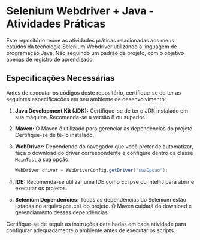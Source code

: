 # Selenium Webdriver + Java - Atividades Práticas

Este repositório reúne as atividades práticas relacionadas aos meus estudos da tecnologia Selenium Webdriver utilizando a linguagem de programação Java. Não seguindo um padrão de projeto, com o objetivo apenas de registro de aprendizado.

## Especificações Necessárias

Antes de executar os códigos deste repositório, certifique-se de ter as seguintes especificações em seu ambiente de desenvolvimento:

1. **Java Development Kit (JDK):** Certifique-se de ter o JDK instalado em sua máquina. Recomenda-se a versão 8 ou superior.

2. **Maven:** O Maven é utilizado para gerenciar as dependências do projeto. Certifique-se de tê-lo instalado.

3. **WebDriver:** Dependendo do navegador que você pretende automatizar, faça o download do driver correspondente e configure dentro da classe `MainTest` a sua opção.

   ```java
   WebDriver driver = WebDriverConfig.getDriver("suaOpcao");


4. **IDE:** Recomenda-se utilizar uma IDE como Eclipse ou IntelliJ para abrir e executar os projetos.

5. **Selenium Dependencies:** Todas as dependências do Selenium estão listadas no arquivo `pom.xml` do projeto. O Maven cuidará do download e gerenciamento dessas dependências.

Certifique-se de seguir as instruções detalhadas em cada atividade para configurar adequadamente o ambiente antes de executar os scripts.
